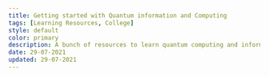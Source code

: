 ```yaml
---
title: Getting started with Quantum information and Computing
tags: [Learning Resources, College]
style: default
color: primary
description: A bunch of resources to learn quantum computing and information theory.
date: 29-07-2021
updated: 29-07-2021
---
```



